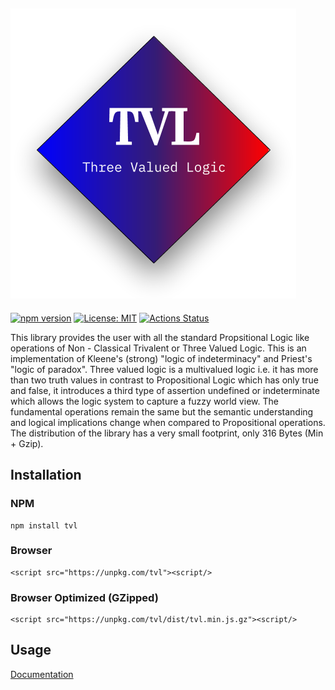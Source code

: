 ## <img style="margin-left:auto;margin-right:auto;display-block:inline;" src="https://raw.githubusercontent.com/archanpatkar/tvl/master/tvl.png"/>
[![npm version](https://badge.fury.io/js/tvl.svg)](https://badge.fury.io/js/tvl) [![License: MIT](https://img.shields.io/badge/License-MIT-yellow.svg)](https://opensource.org/licenses/MIT) [![Actions Status](https://github.com/archanpatkar/tvl/workflows/badge.svg?workflow=Test-Build-Publish)](https://github.com/archanpatkar/tvl/actions?workflow=Test-Build-Publish) 


This library provides the user with all the standard Propsitional Logic like operations of Non - Classical Trivalent or Three Valued Logic. This is an implementation of Kleene's (strong) "logic of indeterminacy" and Priest's "logic of paradox". Three valued logic is a multivalued logic i.e. it has more than two truth values in contrast to Propositional Logic which has only true and false, it introduces a third type of assertion undefined or indeterminate which allows the logic system to capture a fuzzy world view. The fundamental operations remain the same but the semantic understanding and logical implications change when compared to Propositional operations. The distribution of the library has a very small footprint, only 316 Bytes (Min + Gzip).

## Installation
<h3>NPM</h3>

```
npm install tvl
```

<h3>Browser</h3>

```
<script src="https://unpkg.com/tvl"><script/>
```

<h3>Browser Optimized (GZipped)</h3>

```
<script src="https://unpkg.com/tvl/dist/tvl.min.js.gz"><script/>
```

## Usage
[Documentation](https://tvl.archan.io)
